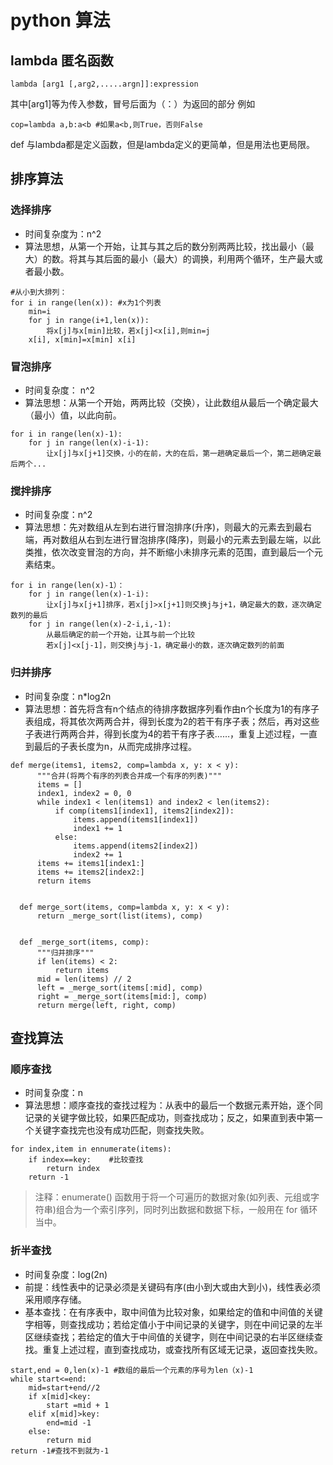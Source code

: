 # python 算法
## lambda 匿名函数
```
lambda [arg1 [,arg2,.....argn]]:expression
```
其中[arg1]等为传入参数，冒号后面为（：）为返回的部分
例如
```
cop=lambda a,b:a<b #如果a<b,则True，否则False
```
def 与lambda都是定义函数，但是lambda定义的更简单，但是用法也更局限。
## 排序算法
### 选择排序
* 时间复杂度为：n^2
* 算法思想，从第一个开始，让其与其之后的数分别两两比较，找出最小（最大）的数。将其与其后面的最小（最大）的调换，利用两个循环，生产最大或者最小数。
```
#从小到大排列：
for i in range(len(x)): #x为1个列表
	min=i
	for j in range(i+1,len(x)):
		将x[j]与x[min]比较，若x[j]<x[i],则min=j
	x[i], x[min]=x[min] x[i]

```
### 冒泡排序
* 时间复杂度： n^2
* 算法思想：从第一个开始，两两比较（交换），让此数组从最后一个确定最大（最小）值，以此向前。
```
for i in range(len(x)-1):
	for j in range(len(x)-i-1):
		让x[j]与x[j+1]交换，小的在前，大的在后，第一趟确定最后一个，第二趟确定最后两个...
```
### 搅拌排序
* 时间复杂度：n^2
* 算法思想：先对数组从左到右进行冒泡排序(升序)，则最大的元素去到最右端，再对数组从右到左进行冒泡排序(降序)，则最小的元素去到最左端，以此类推，依次改变冒泡的方向，并不断缩小未排序元素的范围，直到最后一个元素结束。
```
for i in range(len(x)-1）：
	for j in range(len(x)-1-i):
		让x[j]与x[j+1]排序，若x[j]>x[j+1]则交换j与j+1，确定最大的数，逐次确定数列的最后
	for j in range(len(x)-2-i,i,-1):
		从最后确定的前一个开始，让其与前一个比较
		若x[j]<x[j-1]，则交换j与j-1，确定最小的数，逐次确定数列的前面
```
### 归并排序
* 时间复杂度：n*log2n
* 算法思想：首先将含有n个结点的待排序数据序列看作由n个长度为1的有序子表组成，将其依次两两合并，得到长度为2的若干有序子表；然后，再对这些子表进行两两合并，得到长度为4的若干有序子表……，重复上述过程，一直到最后的子表长度为n，从而完成排序过程。
```
def merge(items1, items2, comp=lambda x, y: x < y):
      """合并(将两个有序的列表合并成一个有序的列表)"""
      items = []
      index1, index2 = 0, 0
      while index1 < len(items1) and index2 < len(items2):
          if comp(items1[index1], items2[index2]):
              items.append(items1[index1])
              index1 += 1
          else:
              items.append(items2[index2])
              index2 += 1
      items += items1[index1:]
      items += items2[index2:]
      return items
  
  
  def merge_sort(items, comp=lambda x, y: x < y):
      return _merge_sort(list(items), comp)
  
  
  def _merge_sort(items, comp):
      """归并排序"""
      if len(items) < 2:
          return items
      mid = len(items) // 2
      left = _merge_sort(items[:mid], comp)
      right = _merge_sort(items[mid:], comp)
      return merge(left, right, comp)
```
## 查找算法
### 顺序查找
* 时间复杂度：n 
* 算法思想：顺序查找的查找过程为：从表中的最后一个数据元素开始，逐个同记录的关键字做比较，如果匹配成功，则查找成功；反之，如果直到表中第一个关键字查找完也没有成功匹配，则查找失败。
```
for index,item in ennumerate(items): 
	if index==key:    #比较查找
		return index
	return -1
```
> 注释：enumerate() 函数用于将一个可遍历的数据对象(如列表、元组或字符串)组合为一个索引序列，同时列出数据和数据下标，一般用在 for 循环当中。

### 折半查找
* 时间复杂度：log(2n)
* 前提：线性表中的记录必须是关键码有序(由小到大或由大到小)，线性表必须采用顺序存储。
* 基本查找：在有序表中，取中间值为比较对象，如果给定的值和中间值的关键字相等，则查找成功；若给定值小于中间记录的关键字，则在中间记录的左半区继续查找；若给定的值大于中间值的关键字，则在中间记录的右半区继续查找。重复上述过程，直到查找成功，或查找所有区域无记录，返回查找失败。

```
start,end = 0,len(x)-1 #数组的最后一个元素的序号为len（x)-1
while start<=end:
	mid=start+end//2
	if x[mid]<key:
		start =mid + 1
	elif x[mid]>key:
		end=mid -1
	else:
		return mid
return -1#查找不到就为-1
```











































